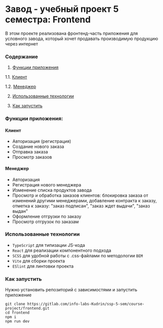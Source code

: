 # Завод - учебный проект 5 семестра: Frontend

В этом проекте реализована фронтенд-часть приложения для условного завода, который хочет продавать производимую продукцию через интернет

### Содержание

1. [Функции приложения](#функции-приложения)

1.1. [Клиент](#клиент)

1.2. [Менеджер](#менеджер)

2. [Использованные технологии](#использованные-технологии)

3. [Как запустить](#как-запустить)

### Функции приложения:

#### Клиент
- Авторизация (регистрация)
- Создание нового заказа
- Отправка заказа
- Просмотр заказов

#### Менеджер
- Авторизация
- Регистрация нового менеджера
- Изменение списка продуктов завода
- Просмотр и обработка заказов клиентов: блокировка заказа от изменений другими менеджерами, добавление контракта к заказу, отметка к заказу: "заказ подписан", "заказ ждет выдачи", "заказ выдан"
- Оформление отгрузки по заказу
- Просмотр отгрузок по заказам

### Использованные технологии
- `TypeScript` для типизации JS-кода
- `React` для реализации компонентного подхода
- `SCSS` для удобной работы с .css-файлами по методологии `BEM`
- `Vite` для сборки проекта
- `ESlint` для линтовки проекта

### Как запустить

Нужно установить репозиторий с зависимостями и запустить приложение
```
git clone https://gitlab.com/info-labs-Kudrin/ssp-5-sem/course-project/frontend.git
cd frontend
npm i
npm run dev
```
